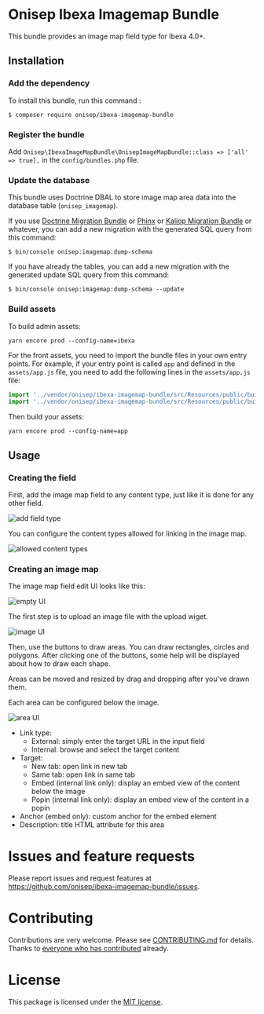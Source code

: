 # Onisep Ibexa Imagemap Bundle

This bundle provides an image map field type for Ibexa 4.0+.

## Installation

### Add the dependency

To install this bundle, run this command :

```shell script
$ composer require onisep/ibexa-imagemap-bundle
```

### Register the bundle

Add `Onisep\IbexaImageMapBundle\OnisepImageMapBundle::class => ['all' => true],` in the `config/bundles.php` file.

### Update the database

This bundle uses Doctrine DBAL to store image map area data into the database table (`onisep_imagemap`).

If you use [Doctrine Migration Bundle](https://symfony.com/doc/master/bundles/DoctrineMigrationsBundle/index.html) 
or [Phinx](https://phinx.org/) or [Kaliop Migration Bundle](https://github.com/kaliop-uk/ezmigrationbundle) or whatever,
you can add a new migration with the generated SQL query from this command:

```shell script
$ bin/console onisep:imagemap:dump-schema
```

If you have already the tables, you can add a new migration with the generated update SQL query from this command:

```shell script
$ bin/console onisep:imagemap:dump-schema --update
```

### Build assets

To build admin assets:

```shell script
yarn encore prod --config-name=ibexa
```

For the front assets, you need to import the bundle files in your own entry points. For example, if your entry point is 
called `app` and defined in the `assets/app.js` file, you need to add the following lines in the `assets/app.js` file:

```javascript
import '../vendor/onisep/ibexa-imagemap-bundle/src/Resources/public/build/imagemap_styles.css';
import '../vendor/onisep/ibexa-imagemap-bundle/src/Resources/public/build/imagemap';
```

Then build your assets:

```shell script
yarn encore prod --config-name=app
```

## Usage

### Creating the field

First, add the image map field to any content type, just like it is done for any other field.

![add field type](src/Resources/doc/AddField.png)

You can configure the content types allowed for linking in the image map.

![allowed content types](src/Resources/doc/ContentTypeLimit.png)

### Creating an image map

The image map field edit UI looks like this:

![empty UI](src/Resources/doc/EmptyFieldUI.png)

The first step is to upload an image file with the upload wiget.

![image UI](src/Resources/doc/Image.png)

Then, use the buttons to draw areas. You can draw rectangles, circles and polygons. After clicking one of the buttons, 
some help will be displayed about how to draw each shape.

Areas can be moved and resized by drag and dropping after you've drawn them.

Each area can be configured below the image.

![area UI](src/Resources/doc/AreaUI.png)

- Link type:
  - External: simply enter the target URL in the input field
  - Internal: browse and select the target content
- Target:
  - New tab: open link in new tab
  - Same tab: open link in same tab
  - Embed (internal link only): display an embed view of the content below the image
  - Popin (internal link only): display an embed view of the content in a popin
- Anchor (embed only): custom anchor for the embed element
- Description: title HTML attribute for this area

# Issues and feature requests

Please report issues and request features at https://github.com/onisep/ibexa-imagemap-bundle/issues.

# Contributing

Contributions are very welcome. Please see [CONTRIBUTING.md](CONTRIBUTING.md) for
details. Thanks to [everyone who has contributed](https://github.com/onisep/ibexa-imagemap-bundle/graphs/contributors)
already.

# License

This package is licensed under the [MIT license](LICENSE).
